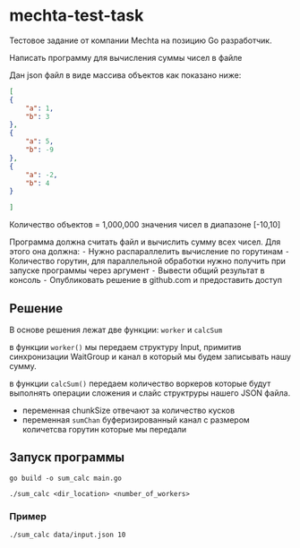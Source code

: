 # mechta-test-task
Тестовое задание от компании Mechta на позицию Go разработчик.


Написать программу для вычисления суммы чисел в файле

Дан json файл в виде массива объектов как показано ниже:

``` JSON
[
{
    "a": 1,
    "b": 3
},
{
    "a": 5,
    "b": -9
},
{
    "a": -2,
    "b": 4
}

]
```
Количество объектов = 1,000,000
значения чисел в диапазоне [-10,10]


Программа должна считать файл и вычислить сумму всех чисел. Для этого она должна:
⁃ Нужно распараллелить вычисление по горутинам
⁃ Количество горутин, для параллельной обработки нужно получить при запуске программы через аргумент
⁃ Вывести общий результат в консоль
⁃ Опубликовать решение в github.com и предоставить доступ



## Решение

В основе решения лежат две функции: `worker` и `calcSum` 


в функции `worker()` мы передаем структуру Input, примитив синхронизации WaitGroup и канал в который мы будем записывать нашу сумму. 


в функции `calcSum()` передаем количество воркеров которые будут выполнять операции сложения и слайс структруры нашего JSON файла. 

- переменная chunkSize отвечают за количество кусков 
- переменная `sumChan` буферизированный канал с размером количетсва горутин которые мы передали       


## Запуск программы


```
go build -o sum_calc main.go
```


```
./sum_calc <dir_location> <number_of_workers>
```





### Пример

```
./sum_calc data/input.json 10
```